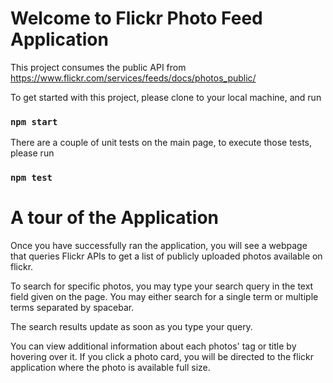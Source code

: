 # Welcome to Flickr Photo Feed Application

This project consumes the public API from https://www.flickr.com/services/feeds/docs/photos_public/

To get started with this project, please clone to your local machine, and run 

### `npm start`

There are a couple of unit tests on the main page, to execute those tests, please run 

### `npm test`

# A tour of the Application

Once you have successfully ran the application, you will see a webpage that queries Flickr APIs 
to get a list of publicly uploaded photos available on flickr. 

To search for specific photos, you may type your search query in the text field given on the page.
You may either search for a single term or multiple terms separated by spacebar. 

The search results update as soon as you type your query. 

You can view additional information about each photos' tag or title by hovering over it.
If you click a photo card, you will be directed to the flickr application where the photo is 
available full size.  
